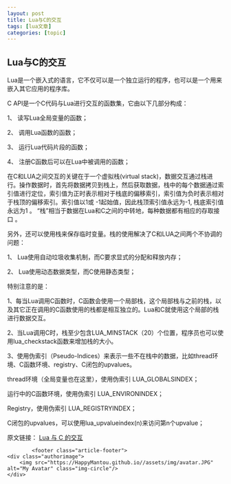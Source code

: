 ```yaml
---
layout: post
title: Lua与C的交互 
tags: [lua文章]
categories: [topic]
---
```

<h2 id="lua与c的交互">Lua与C的交互</h2>

<p>Lua是一个嵌入式的语言，它不仅可以是一个独立运行的程序，也可以是一个用来嵌入其它应用的程序库。</p>

<p>C API是一个C代码与Lua进行交互的函数集，它由以下几部分构成：</p>

<p>1、  读写Lua全局变量的函数；</p>

<p>2、  调用Lua函数的函数；</p>

<p>3、  运行Lua代码片段的函数；</p>

<p>4、  注册C函数后可以在Lua中被调用的函数；</p>

<p>在C和LUA之间交互的关键在于一个虚拟栈(virtual stack)，数据交互通过栈进行。操作数据时，首先将数据拷贝到栈上，然后获取数据，栈中的每个数据通过索引值进行定位，索引值为正时表示相对于栈底的偏移索引，索引值为负时表示相对于栈顶的偏移索引。索引值以1或 -1起始值，因此栈顶索引值永远为-1, 栈底索引值永远为1 。 “栈”相当于数据在Lua和C之间的中转地，每种数据都有相应的存取接口 。</p>

<p>另外，还可以使用栈来保存临时变量。栈的使用解决了C和LUA之间两个不协调的问题：</p>

<p>1、  Lua使用自动垃圾收集机制，而C要求显式的分配和释放内存；</p>

<p>2、  Lua使用动态数据类型，而C使用静态类型；</p>

<p>特别注意的是：</p>

<p>1、每当Lua调用C函数时，C函数会使用一个局部栈，这个局部栈与之前的栈，以及其它正在调用的C函数使用的栈都是相互独立的。Lua和C就使用这个局部的栈进行数据交互。</p>

<p>2、当Lua调用C时，栈至少包含LUA_MINSTACK（20）个位置，程序员也可以使用lua_checkstack函数来增加栈的大小。</p>

<p>3、使用伪索引（Pseudo-Indices）来表示一些不在栈中的数据，比如thread环境、C函数环境、registry、C闭包的upvalues。</p>

<p>thread环境（全局变量也在这里），使用伪索引 LUA_GLOBALSINDEX；</p>

<p>运行中的C函数环境，使用伪索引 LUA_ENVIRONINDEX；</p>

<p>Registry，使用伪索引 LUA_REGISTRYINDEX；</p>

<p>C闭包的upvalues，可以使用lua_upvalueindex(n)来访问第n个upvalue；</p>

<p>原文链接：
<a href="https://www.cnblogs.com/chenny7/p/3993456.html">Lua 与 C 的交互</a></p>


            <footer class="article-footer">
    <div class="authorimage">
        <img src="https://HappyMantou.github.io//assets/img/avatar.JPG" alt="My Avatar" class="img-circle"/>
    </div>
    
</footer>